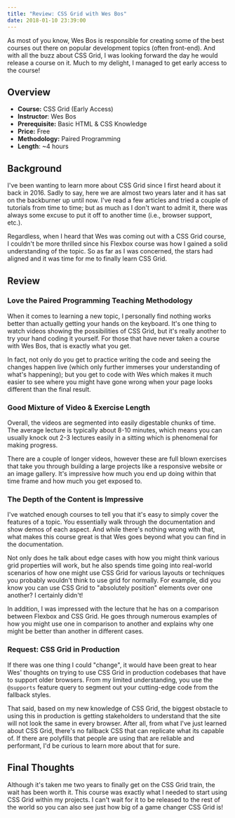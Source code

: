 ```yaml
---
title: "Review: CSS Grid with Wes Bos"
date: 2018-01-10 23:39:00
---
```


As most of you know, Wes Bos is responsible for creating some of the best courses out there on popular development topics (often front-end). And with all the buzz about CSS Grid, I was looking forward the day he would release a course on it. Much to my delight, I managed to get early access to the course!

<!-- more -->

## Overview

* **Course:** CSS Grid (Early Access)
* **Instructor**: Wes Bos
* **Prerequisite:** Basic HTML & CSS Knowledge
* **Price:** Free
* **Methodology:** Paired Programming
* **Length**: ~4 hours

## Background

I've been wanting to learn more about CSS Grid since I first heard about it back in 2016. Sadly to say, here we are almost two years later and it has sat on the backburner up until now. I've read a few articles and tried a couple of tutorials from time to time; but as much as I don't want to admit it, there was always some excuse to put it off to another time (i.e., browser support, etc.).

Regardless, when I heard that Wes was coming out with a CSS Grid course, I couldn't be more thrilled since his Flexbox course was how I gained a solid understanding of the topic. So as far as I was concerned, the stars had aligned and it was time for me to finally learn CSS Grid.

## Review

### Love the Paired Programming Teaching Methodology

When it comes to learning a new topic, I personally find nothing works better than actually getting your hands on the keyboard. It's one thing to watch videos showing the possibilities of CSS Grid, but it's really another to try your hand coding it yourself. For those that have never taken a course with Wes Bos, that is exactly what you get.

In fact, not only do you get to practice writing the code and seeing the changes happen live (which only further immerses your understanding of what's happening); but you get to code with Wes which makes it much easier to see where you might have gone wrong when your page looks different than the final result.

### Good Mixture of Video & Exercise Length

Overall, the videos are segmented into easily digestable chunks of time. The average lecture is typically about 8-10 minutes, which means you can usually knock out 2-3 lectures easily in a sitting which is phenomenal for making progress.

There are a couple of longer videos, however these are full blown exercises that take you through building a large projects like a responsive website or an image gallery. It's impressive how much you end up doing within that time frame and how much you get exposed to.

### The Depth of the Content is Impressive

I've watched enough courses to tell you that it's easy to simply cover the features of a topic. You essentially walk through the documentation and show demos of each aspect. And while there's nothing wrong with that, what makes this course great is that Wes goes beyond what you can find in the documentation.

Not only does he talk about edge cases with how you might think various grid properties will work, but he also spends time going into real-world scenarios of how one might use CSS Grid for various layouts or techniques you probably wouldn't think to use grid for normally. For example, did you know you can use CSS Grid to "absolutely position" elements over one another? I certainly didn't!

In addition, I was impressed with the lecture that he has on a comparison between Flexbox and CSS Grid. He goes through numerous examples of how you might use one in comparison to another and explains why one might be better than another in different cases.

### Request: CSS Grid in Production

If there was one thing I could "change", it would have been great to hear Wes' thoughts on trying to use CSS Grid in production codebases that have to support older browsers. From my limited understanding, you use the `@supports` feature query to segment out your cutting-edge code from the fallback styles.

That said, based on my new knowledge of CSS Grid, the biggest obstacle to using this in production is getting stakeholders to understand that the site will not look the same in every browser. After all, from what I've just learned about CSS Grid, there's no fallback CSS that can replicate what its capable of. If there are polyfills that people are using that are reliable and performant, I'd be curious to learn more about that for sure.

## Final Thoughts

Although it's taken me two years to finally get on the CSS Grid train, the wait has been worth it. This course was exactly what I needed to start using CSS Grid within my projects. I can't wait for it to be released to the rest of the world so you can also see just how big of a game changer CSS Grid is!
